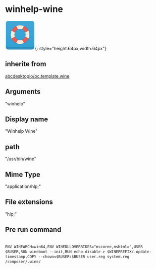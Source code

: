 # winhelp-wine
![winhelp.svg](/applications/icons/winhelp.svg){: style="height:64px;width:64px"}
## inherite from
[abcdesktopio/oc.template.wine](abcdesktopio/oc.template.wine.md)
## Arguments
"winhelp"
## Display name
"Winhelp Wine"
## path
"/usr/bin/wine"
## Mime Type
"application/hlp;"
## File extensions
"hlp;"
## Pre run command

```

ENV WINEARCH=win64,ENV WINEDLLOVERRIDES="mscoree,mshtml=",USER $BUSER,RUN wineboot --init,RUN echo disable > $WINEPREFIX/.update-timestamp,COPY --chown=$BUSER:$BUSER user.reg system.reg /composer/.wine/
```
